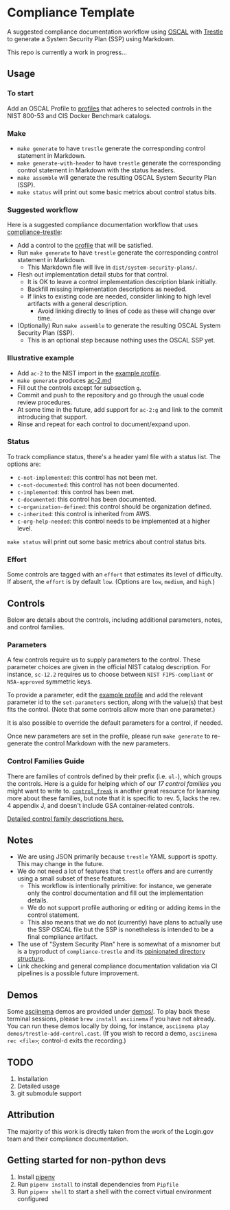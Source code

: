# Compliance Template

A suggested compliance documentation workflow using [OSCAL](https://pages.nist.gov/OSCAL/) with [Trestle](https://github.com/IBM/compliance-trestle) to generate a System Security Plan (SSP) using Markdown.

This repo is currently a work in progress...

## Usage

### To start

Add an OSCAL Profile to [profiles](./profiles/lato/) that adheres to selected controls in the NIST 800-53 and CIS Docker Benchmark catalogs.

### Make

- `make generate` to have `trestle` generate the corresponding control statement in Markdown.
- `make generate-with-header` to have `trestle` generate the corresponding control statement in Markdown with the status headers.
- `make assemble` will generate the resulting OSCAL System Security Plan (SSP).
- `make status` will print out some basic metrics about control status bits.

### Suggested workflow

Here is a suggested compliance documentation workflow that uses [compliance-trestle](https://github.com/IBM/compliance-trestle):

- Add a control to the [profile](./profiles/lato/) that will be satisfied.
- Run `make generate` to have `trestle` generate the corresponding control statement in Markdown.
  - This Markdown file will live in `dist/system-security-plans/`.
- Flesh out implementation detail stubs for that control.
  - It is OK to leave a control implementation description blank initially.
  - Backfill missing implementation descriptions as needed.
  - If links to existing code are needed, consider linking to high level artifacts with a general description.
    - Avoid linking directly to lines of code as these will change over time.
- (Optionally) Run `make assemble` to generate the resulting OSCAL System Security Plan (SSP).
  - This is an optional step because nothing uses the OSCAL SSP yet.

### Illustrative example

- Add `ac-2` to the NIST import in the [example profile](./profiles/lato/example-profile.json).
- `make generate` produces [ac-2.md](./dist/system-security-plans/ac-2.md)
- Fill out the controls except for subsection `g`.
- Commit and push to the repository and go through the usual code review procedures.
- At some time in the future, add support for `ac-2:g` and link to the commit introducing that support.
- Rinse and repeat for each control to document/expand upon.

### Status

To track compliance status, there's a header yaml file with a status list. The options are:

- `c-not-implemented`: this control has not been met.
- `c-not-documented`: this control has not been documented.
- `c-implemented`: this control has been met.
- `c-documented`: this control has been documented.
- `c-organization-defined`: this control should be organization defined.
- `c-inherited`: this control is inherited from AWS.
- `c-org-help-needed`: this control needs to be implemented at a higher level.

`make status` will print out some basic metrics about control status bits.

### Effort

Some controls are tagged with an `effort` that estimates its level of difficulty. If absent, the `effort` is by default `low`. (Options are `low`, `medium`, and `high`.)

## Controls

Below are details about the controls, including additional parameters, notes, and control families.

### Parameters

A few controls require us to supply parameters to the control. These parameter choices are given in the official NIST catalog description. For instance, `sc-12.2` requires us to choose between `NIST FIPS-compliant` or `NSA-approved` symmetric keys.

To provide a parameter, edit the [example profile](./profiles/lato/example-profile.json) and add the relevant parameter id to the `set-parameters` section, along with the value(s) that best fits the control. (Note that some controls allow more than one parameter.)

It is also possible to override the default parameters for a control, if needed.

Once new parameters are set in the profile, please run `make generate` to re-generate the control Markdown with the new parameters.

### Control Families Guide

There are families of controls defined by their prefix (i.e. `ul-`), which groups the controls. Here is a guide for helping which of our *17 control families* you might want to write to. [`control_freak`](https://controlfreak.risk-redux.io/families/) is another great resource for learning more about these families, but note that it is specific to rev. 5, lacks the rev. 4 appendix J, and doesn't include GSA container-related controls.

[Detailed control family descriptions here.](./control-families.md)

## Notes

- We are using JSON primarily because `trestle` YAML support is spotty. This may change in the future.
- We do not need a lot of features that `trestle` offers and are currently using a small subset of these features.
  - This workflow is intentionally primitive: for instance, we generate only the control documentation and fill out the implementation details.
  - We do not support profile authoring or editing or adding items in the control statement.
  - This also means that we do not (currently) have plans to actually use the SSP OSCAL file but the SSP is nonetheless is intended to be a final compliance artifact.
- The use of "System Security Plan" here is somewhat of a misnomer but is a byproduct of `compliance-trestle` and its [opinionated directory structure](https://ibm.github.io/compliance-trestle/cli/#opinionated-directory-structure).
- Link checking and general compliance documentation validation via CI pipelines is a possible future improvement.

## Demos

Some [asciinema](https://asciinema.org/) demos are provided under [demos/](./demos/). To play back these terminal sessions, please `brew install asciinema` if you have not already. You can run these demos locally by doing, for instance, `asciinema play demos/trestle-add-control.cast`. (If you wish to record a demo, `asciinema rec <file>`; control-d exits the recording.)

## TODO

1. Installation
2. Detailed usage
3. git submodule support

## Attribution

The majority of this work is directly taken from the work of the Login.gov team and their compliance documentation.

## Getting started for non-python devs

1. Install [pipenv](https://docs.pipenv.org/)
1. Run `pipenv install` to install dependencies from `Pipfile`
1. Run `pipenv shell` to start a shell with the correct virtual environment configured
